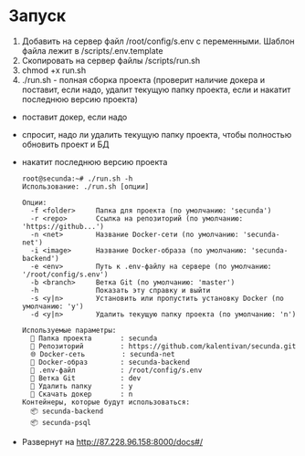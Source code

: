 # Запуск
1. Добавить на сервер файл /root/config/s.env с переменными. Шаблон файла лежит в /scripts/.env.template
2. Скопировать на сервер файлы /scripts/run.sh
3. chmod +x run.sh
5. ./run.sh - полная сборка проекта (проверит наличие докера и поставит, если надо, удалит текущую папку проекта, если и накатит последнюю версию проекта)
  * поставит докер, если надо
  * спросит, надо ли удалить текущую папку проекта, чтобы полностью обновить проект и БД
  * накатит последнюю версию проекта

        root@secunda:~# ./run.sh -h
        Использование: ./run.sh [опции]
        
        Опции:
          -f <folder>     Папка для проекта (по умолчанию: 'secunda')
          -r <repo>       Ссылка на репозиторий (по умолчанию: 'https://github...')
          -n <net>        Название Docker-сети (по умолчанию: 'secunda-net')
          -i <image>      Название Docker-образа (по умолчанию: 'secunda-backend')
          -e <env>        Путь к .env-файлу на сервере (по умолчанию: '/root/config/s.env')
          -b <branch>     Ветка Git (по умолчанию: 'master')
          -h              Показать эту справку и выйти
          -s <y|n>        Установить или пропустить установку Docker (по умолчанию: 'y')
          -d <y|n>        Удалить текущую папку проекта (по умолчанию: 'n')
        
        Используемые параметры:
          📁 Папка проекта       : secunda
          🔗 Репозиторий         : https://github.com/kalentivan/secunda.git
          🌐 Docker-сеть         : secunda-net
          🐳 Docker-образ        : secunda-backend
          📄 .env-файл           : /root/config/s.env
          🌿 Ветка Git           : dev
          🌿 Удалить папку       : y
          🌿 Скачать докер       : n
        Контейнеры, которые будут использоваться:
          📦 secunda-backend
          📦 secunda-psql


* Развернут на http://87.228.96.158:8000/docs#/

